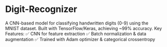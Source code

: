# Digit-Recognizer
A CNN-based model for classifying handwritten digits (0-9) using the MNIST dataset. Built with TensorFlow/Keras, achieving ~99% accuracy.  Key Features: ✅ CNN for feature extraction ✅ Batch normalization &amp; data augmentation ✅ Trained with Adam optimizer &amp; categorical crossentropy
